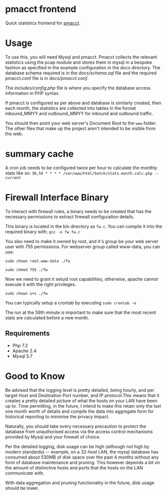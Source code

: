 # pmacct frontend

Quick statistics frontend for [pmacct](http://www.pmacct.net/). 

# Usage

To use this, you will need Mysql and pmacct. Pmacct collects the relevant statistics
using the pcap module and stores them in mysql in a bespoke fashion as specified in the
example configuration in the docs directory. The database schema required is in the *docs/schema.sql* file and 
the required pmacct.conf file is in *docs/pmacct.conf*.

The *includes/config.php* file is where you specify the database access information in PHP syntax.

If pmacct is configured as per above and database is similarly created, then each month, the statistics are collected
into tables in the format inbound_MMYY and outbound_MMYY for inbound and outbound traffic.

You should then point your web server's Document Root to the `www`
folder. The other files that make up the project aren't intended to be 
visible from the web.

# summary cache
A cron job needs to be configured twice per hour to calculate the monthly stats like so:
`30,59 * * * * /var/www/html/batch/stats.month.calc.php --current`

# Firewall Interface Binary
To interact with firewall rules, a binary needs to be created that has the necessary
 permissions to extract firewall configuration details.

This binary is located in the bin directory as `fw.c`. You can compile it into the required binary with:
`gcc -o fw fw.c`

You also need to make it owned by root, and it's group be your web server user
with 755 permissions. For webserver group called www-data, you can use:

`sudo chown root.www-data ./fw`

`sudo chmod 755 ./fw`

Now we need to grant it setuid root capabilities, otherwise, apache cannot execute it with the right privileges.

`sudo chown u+s ./fw`


You can typically setup a crontab by executing
`sudo crontab -e`

The run at the 59th minute is important to make sure that the most recent stats are calculated before a new month.

## Requirements
* Php 7.2
* Apache 2.4
* Mysql 5.7

# Good to Know
Be advised that the logging level is pretty detailed, being hourly, and per target Host and Destination Port number,
and IP protocol.This means that it creates a pretty detailed picture of what the hosts on 
your LAN have been up to. Time permitting, in the future, I intend to make this retain only the last one month 
worth of details and compile the data into aggregate form for historical reporting to minimise the privacy impact. 

Naturally, you should take every necessary precaution to protect the database from unauthorised access via the access control
mechanisms provided by Mysql and your firewall of choice. 

Per the detailed logging, disk usage can be high (although not high by modern standards) -- example, on a 32-host LAN,
the mysql database has consumed about 530MB of disk space over the past 4 months without any form of database maintenance and pruning. This
however depends a bit on the amount of distinctive hosts and ports that the hosts on the LAN communicate with.

With data aggregation and pruning functionality in the future, disk usage should be lower.